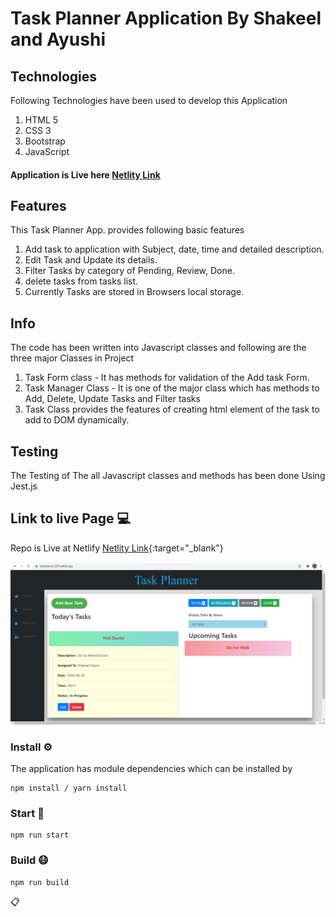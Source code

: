 # Task Planner Application By Shakeel and Ayushi

## Technologies

Following Technologies have been used to develop this Application

1. HTML 5
2. CSS 3
3. Bootstrap
4. JavaScript

#### Application is Live here [Netlity Link](https://taskplanner229.netlify.app/)

## Features

This Task Planner App. provides following basic features

1. Add task to application with Subject, date, time and detailed description.
2. Edit Task and Update its details.
3. Filter Tasks by category of Pending, Review, Done.
4. delete tasks from tasks list.
5. Currently Tasks are stored in Browsers local storage.

## Info

The code has been written into Javascript classes and following are the three major Classes in Project

1.  Task Form class - It has methods for validation of the Add task Form.
2.  Task Manager Class - It is one of the major class which has methods to Add, Delete, Update Tasks and Filter tasks
3.  Task Class provides the features of creating html element of the task to add to DOM dynamically.

## Testing

The Testing of The all Javascript classes and methods has been done Using Jest.js

## Link to live Page :computer:

Repo is Live at Netlify [Netlity Link](https://javascript-calculator-shakeel.netlify.app/){:target="\_blank"}

![Demo UI Page!](/demo.png "Landing Page")

### Install ⚙️

The application has module dependencies which can be installed by

```
npm install / yarn install
```

### Start 🏃

```
npm run start
```

### Build 😷

```
npm run build
```

:clipboard:
